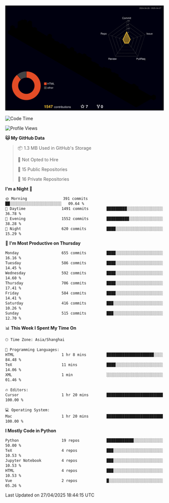 <!--![](https://raw.githubusercontent.com/BorisYang326/BorisYang326/output/github-contribution-grid-snake-dark.svg) -->
![](./profile-3d-contrib/profile-night-rainbow.svg)
<!--START_SECTION:waka-->
![Code Time](http://img.shields.io/badge/Code%20Time-873%20hrs%2046%20mins-blue)

![Profile Views](http://img.shields.io/badge/Profile%20Views-63-blue)

**🐱 My GitHub Data** 

> 📦 1.3 MB Used in GitHub's Storage 
 > 
> 🚫 Not Opted to Hire
 > 
> 📜 15 Public Repositories 
 > 
> 🔑 16 Private Repositories 
 > 
**I'm a Night 🦉** 

```text
🌞 Morning                391 commits         ██░░░░░░░░░░░░░░░░░░░░░░░   09.64 % 
🌆 Daytime                1491 commits        █████████░░░░░░░░░░░░░░░░   36.78 % 
🌃 Evening                1552 commits        ██████████░░░░░░░░░░░░░░░   38.28 % 
🌙 Night                  620 commits         ████░░░░░░░░░░░░░░░░░░░░░   15.29 % 
```
📅 **I'm Most Productive on Thursday** 

```text
Monday                   655 commits         ████░░░░░░░░░░░░░░░░░░░░░   16.16 % 
Tuesday                  586 commits         ████░░░░░░░░░░░░░░░░░░░░░   14.45 % 
Wednesday                592 commits         ████░░░░░░░░░░░░░░░░░░░░░   14.60 % 
Thursday                 706 commits         ████░░░░░░░░░░░░░░░░░░░░░   17.41 % 
Friday                   584 commits         ████░░░░░░░░░░░░░░░░░░░░░   14.41 % 
Saturday                 416 commits         ███░░░░░░░░░░░░░░░░░░░░░░   10.26 % 
Sunday                   515 commits         ███░░░░░░░░░░░░░░░░░░░░░░   12.70 % 
```


📊 **This Week I Spent My Time On** 

```text
🕑︎ Time Zone: Asia/Shanghai

💬 Programming Languages: 
HTML                     1 hr 8 mins         █████████████████████░░░░   84.48 % 
TeX                      11 mins             ████░░░░░░░░░░░░░░░░░░░░░   14.06 % 
XML                      1 min               ░░░░░░░░░░░░░░░░░░░░░░░░░   01.46 % 

🔥 Editors: 
Cursor                   1 hr 20 mins        █████████████████████████   100.00 % 

💻 Operating System: 
Mac                      1 hr 20 mins        █████████████████████████   100.00 % 
```

**I Mostly Code in Python** 

```text
Python                   19 repos            ████████████░░░░░░░░░░░░░   50.00 % 
TeX                      4 repos             ███░░░░░░░░░░░░░░░░░░░░░░   10.53 % 
Jupyter Notebook         4 repos             ███░░░░░░░░░░░░░░░░░░░░░░   10.53 % 
HTML                     4 repos             ███░░░░░░░░░░░░░░░░░░░░░░   10.53 % 
Vue                      2 repos             █░░░░░░░░░░░░░░░░░░░░░░░░   05.26 % 
```




 Last Updated on 27/04/2025 18:44:15 UTC
<!--END_SECTION:waka-->
